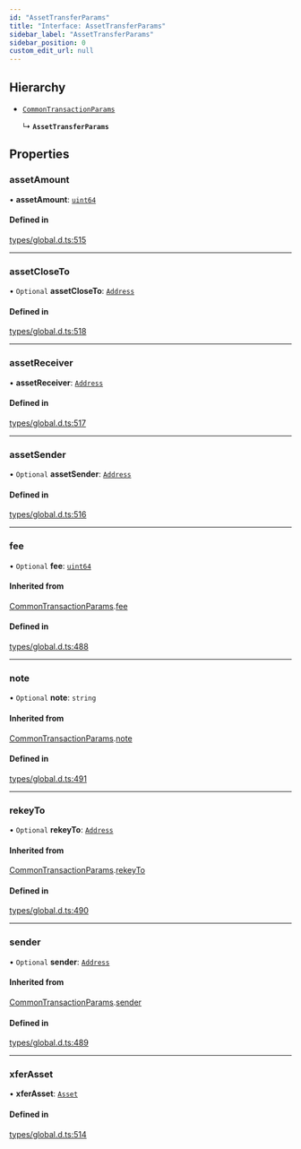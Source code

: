 ```yaml
---
id: "AssetTransferParams"
title: "Interface: AssetTransferParams"
sidebar_label: "AssetTransferParams"
sidebar_position: 0
custom_edit_url: null
---
```


## Hierarchy

- [`CommonTransactionParams`](CommonTransactionParams.md)

  ↳ **`AssetTransferParams`**

## Properties

### assetAmount

• **assetAmount**: [`uint64`](../modules.md#uint64)

#### Defined in

[types/global.d.ts:515](https://github.com/algorandfoundation/tealscript/blob/ca0f445c/types/global.d.ts#L515)

___

### assetCloseTo

• `Optional` **assetCloseTo**: [`Address`](../classes/Address.md)

#### Defined in

[types/global.d.ts:518](https://github.com/algorandfoundation/tealscript/blob/ca0f445c/types/global.d.ts#L518)

___

### assetReceiver

• **assetReceiver**: [`Address`](../classes/Address.md)

#### Defined in

[types/global.d.ts:517](https://github.com/algorandfoundation/tealscript/blob/ca0f445c/types/global.d.ts#L517)

___

### assetSender

• `Optional` **assetSender**: [`Address`](../classes/Address.md)

#### Defined in

[types/global.d.ts:516](https://github.com/algorandfoundation/tealscript/blob/ca0f445c/types/global.d.ts#L516)

___

### fee

• `Optional` **fee**: [`uint64`](../modules.md#uint64)

#### Inherited from

[CommonTransactionParams](CommonTransactionParams.md).[fee](CommonTransactionParams.md#fee)

#### Defined in

[types/global.d.ts:488](https://github.com/algorandfoundation/tealscript/blob/ca0f445c/types/global.d.ts#L488)

___

### note

• `Optional` **note**: `string`

#### Inherited from

[CommonTransactionParams](CommonTransactionParams.md).[note](CommonTransactionParams.md#note)

#### Defined in

[types/global.d.ts:491](https://github.com/algorandfoundation/tealscript/blob/ca0f445c/types/global.d.ts#L491)

___

### rekeyTo

• `Optional` **rekeyTo**: [`Address`](../classes/Address.md)

#### Inherited from

[CommonTransactionParams](CommonTransactionParams.md).[rekeyTo](CommonTransactionParams.md#rekeyto)

#### Defined in

[types/global.d.ts:490](https://github.com/algorandfoundation/tealscript/blob/ca0f445c/types/global.d.ts#L490)

___

### sender

• `Optional` **sender**: [`Address`](../classes/Address.md)

#### Inherited from

[CommonTransactionParams](CommonTransactionParams.md).[sender](CommonTransactionParams.md#sender)

#### Defined in

[types/global.d.ts:489](https://github.com/algorandfoundation/tealscript/blob/ca0f445c/types/global.d.ts#L489)

___

### xferAsset

• **xferAsset**: [`Asset`](../classes/Asset.md)

#### Defined in

[types/global.d.ts:514](https://github.com/algorandfoundation/tealscript/blob/ca0f445c/types/global.d.ts#L514)
